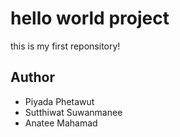 # hello world project

this is my first reponsitory!

## Author

- Piyada Phetawut
- Sutthiwat Suwanmanee
- Anatee Mahamad
